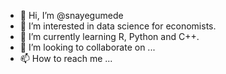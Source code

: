 - 👋 Hi, I’m @snayegumede
- 👀 I’m interested in data science for economists.
- 🌱 I’m currently learning R, Python and C++.
- 💞️ I’m looking to collaborate on ...
- 📫 How to reach me ...

<!---
snayegumede/snayegumede is a ✨ special ✨ repository because its `README.md` (this file) appears on your GitHub profile.
You can click the Preview link to take a look at your changes.
--->
